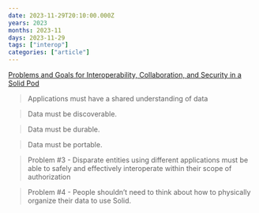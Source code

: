 ```yaml
---
date: 2023-11-29T20:10:00.000Z
years: 2023
months: 2023-11
days: 2023-11-29
tags: ["interop"]
categories: ["article"]
---
```

[Problems and Goals for Interoperability, Collaboration, and Security in a Solid Pod](https://github.com/solid/data-interoperability-panel/blob/main/problems-and-goals.md)

> Applications must have a shared understanding of data

> Data must be discoverable.

> Data must be durable.

> Data must be portable. 

> Problem #3 - Disparate entities using different applications must be able to safely and effectively interoperate within their scope of authorization

> Problem #4 - People shouldn’t need to think about how to physically organize their data to use Solid.
